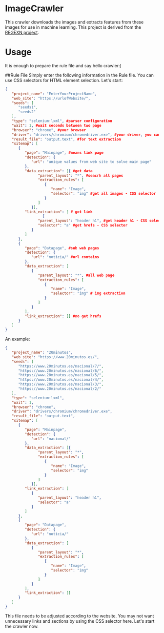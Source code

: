 # ImageCrawler
This crawler downloads the images and extracts features from these images for use in machine learning. This project is derived from the <a href="https://github.com/erdincuzun/REGEXN" target="_blank">REGEXN project</a>.

# Usage
It is enough to prepare the rule file and say hello crawler:)

##Rule File
Simply enter the following information in the Rule file. You can use CSS selectors for HTML element selection. Let's start:
```json
{
   "project_name": "EnterYourProjectName",
   "web_site": "https://urlofWebsite/",
   "seeds": [
	  "seeds1",
	  "seeds2"
   ],
   "type": "selenium:lxml", #parser configuration
   "wait": 1, #wait seconds between two page
   "browser": "chrome", #your browser
   "driver": "drivers/chromium/chromedriver.exe", #your driver, you can use different drivers
   "result_file": "output.text", #for text extraction
   "sitemap": [
      {
         "page": "Mainpage", #means link page
         "detection": {
            "url": "unique values from web site to solve main page" 
         },
         "data_extraction": [{ #get data
               "parent_layout": "*", #seacrh all pages
               "extraction_rules": [
                  {
                     "name": "Image",
                     "selector": "img" #get all images - CSS selector
                  }
               ]
            }],
         "link_extraction": [ # get link
			     {
               "parent_layout": "header h1", #get header h1 - CSS selector (you can determine your layout, or layouts for extraction)
               "selector": "a" #get hrefs - CSS selector
            }
         ]
      },
      {
         "page": "Datapage", #sub web pages
         "detection": {
            "url": "noticia/" #url contains
         },
         "data_extraction": [
            {
               "parent_layout": "*", #all web page
               "extraction_rules": [
                  {
                     "name": "Image",
                     "selector": "img" # img extraction
                  }
               ]
            }
         ],
         "link_extraction": [] #no get hrefs
      }
   ]
}
```
An example:
```json
{
   "project_name": "20minutos",
   "web_site": "https://www.20minutos.es/",
   "seeds": [
	  "https://www.20minutos.es/nacional/7/",
	  "https://www.20minutos.es/nacional/6/",
	  "https://www.20minutos.es/nacional/5/",
	  "https://www.20minutos.es/nacional/4/",
	  "https://www.20minutos.es/nacional/3/",
	  "https://www.20minutos.es/nacional/2/"
   ],
   "type": "selenium:lxml",
   "wait": 1,
   "browser": "chrome",
   "driver": "drivers/chromium/chromedriver.exe",
   "result_file": "output.text",
   "sitemap": [
      {
         "page": "Mainpage",
         "detection": {
            "url": "nacional/"
         },
         "data_extraction": [{
               "parent_layout": "*",
               "extraction_rules": [
                  {
                     "name": "Image",
                     "selector": "img"
                  }
               ]
            }],
         "link_extraction": [
			{
               "parent_layout": "header h1",
               "selector": "a"
            }
         ]
      },
      {
         "page": "Datapage",
         "detection": {
            "url": "noticia/"
         },
         "data_extraction": [
            {
               "parent_layout": "*",
               "extraction_rules": [
                  {
                     "name": "Image",
                     "selector": "img"
                  }
               ]
            }
         ],
         "link_extraction": []
      }
   ]
}
```
This file needs to be adjusted according to the website. You may not want unnecessary links and sections by using the CSS selector here. Let's start the crawler now.



